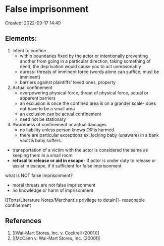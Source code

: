 # False imprisonment
Created: 2022-09-17 14:49

## Elements:
1. Intent to confine
	- within boundaries fixed by the actor or intentionally preventing another from going in a particular direction, taking something of need, the deprivation would cause you to act unreasonably
	- duress- threats of imminent force (words alone can suffice, must be imminent)
	- barriers against plaintiffs' loved ones, property
2. Actual confinement
	- overpowering physical force, threat of physical force, actual or apparent barriers
	- an exclusion is once the confined area is on a grander scale- does not have to be a small area
	- an exclusion can be actual confinement 
	- need not be stationary
3. Awareness of confinement or actual damages
	- no liability unless person knows *OR* is harmed
	- there are particular exceptions ex: locking baby (unaware) in a bank vault & baby suffers. 

- transportation of a victim with the actor is considered the same as keeping them in a small room
- **refusal to release or aid in escape**- if actor is under duty to release or assist in escape, if it sufficient for false imprisonment

what is NOT false imprisonment?
- moral threats are not false imprisonment
- no knowledge or harm of imprisonment 

[[Torts/Literature Notes/Merchant's privilege to detain]]- reasonable confinement


## References

1. [[Wal-Mart Stores, Inc. v. Cockrell (2001)]]
2. [[McCann v. Wal-Mart Stores, Inc. (2000)]]